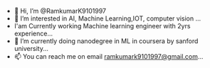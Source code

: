 - 👋 Hi, I’m @RamkumarK9101997
- 👀 I’m interested in AI, Machine Learning,IOT, computer vision ...
- I'am Currently working Machine learning engineer with 2yrs experience...
- 🌱 I’m currently doing nanodegree in ML in coursera by sanford university...
- 📫 You can reach me on email ramkumark9101997@gmail.com...
